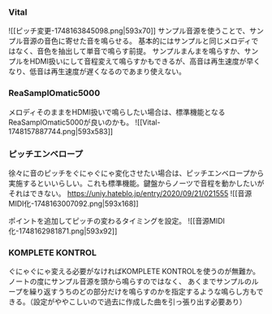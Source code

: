 ### Vital
![[ピッチ変更-1748163845098.png|593x70]]
サンプル音源を使うことで、サンプル音源の音色に寄せた音を鳴らせる。
基本的にはサンプルと同じメロディではなく、音色を抽出して単音で鳴らす前提。
サンプルまんまを鳴らすか、サンプルをHDMI扱いにして音程変えて鳴らすかもできるが、高音は再生速度が早くなり、低音は再生速度が遅くなるのであまり使えない。

### ReaSamplOmatic5000
メロディそのままをHDMI扱いで鳴らしたい場合は、標準機能となるReaSamplOmatic5000が良いのかも。
![[Vital-1748157887744.png|593x583]]

### ピッチエンベロープ
徐々に音のピッチをぐにゃぐにゃ変化させたい場合は、ピッチエンベロープから実施するといいらしい。これも標準機能。鍵盤からノーツで音程を動かしたいがそれはできない。
https://uniy.hateblo.jp/entry/2020/09/21/021555
![[音源MIDI化-1748163007092.png|593x168]]

ポイントを追加してピッチの変わるタイミングを設定。
![[音源MIDI化-1748162981871.png|593x92]]

### KOMPLETE KONTROL
ぐにゃぐにゃ変える必要がなければKOMPLETE KONTROLを使うのが無難か。
ノートの度にサンプル音源を頭から鳴らすのではなく、
あくまでサンプルのループを繰り返すうちのどの部分だけを鳴らすのかを指定するような鳴らし方もできる。（設定がややこしいので過去に作成した曲を引っ張り出す必要あり）





